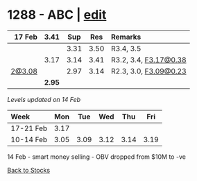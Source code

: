 # 1288 - ABC | [edit](https://github.com/alwinwoo/alwinwoo.github.io/edit/master/stocks/1288.md)

| 17 Feb  | **3.41** | Sup   | Res   | Remarks
| ---:    | :---:    | :---: | :---: | :--- 
|         |          | 3.31  | 3.50  | R3.4, 3.5 
|         | 3.17     | 3.14  | 3.41  | R3.2, 3.4, F3.17@0.38
| 2@3.08  |          | 2.97  | 3.14  | R2.3, 3.0, F3.09@0.23
|         | **2.95** |       |       |

*Levels updated on 14 Feb*

Week      | Mon   | Tue   | Wed   | Thu   | Fri   |
:---      | :---: | :---: | :---: | :---: | :---: |
17-21 Feb | 3.17  |
10-14 Feb | 3.05  | 3.09  | 3.12  | 3.14  | 3.19  |

14 Feb - smart money selling - OBV dropped from $10M to -ve</br>

[Back to Stocks](https://alwinwoo.github.io/stocks)
